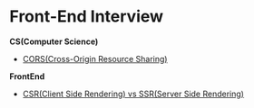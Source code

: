 # Front-End Interview

**CS(Computer Science)**

- [CORS(Cross-Origin Resource Sharing)](https://github.com/jh0neee/front-end_Interview/blob/main/documents/CS/cors.md)

**FrontEnd**

- [CSR(Client Side Rendering) vs SSR(Server Side Rendering)](https://github.com/jh0neee/front-end_Interview/blob/main/documents/FrontEnd/csrssr.md)
